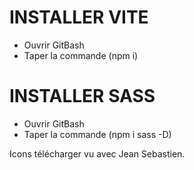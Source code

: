 # INSTALLER VITE
- Ouvrir GitBash
- Taper la commande (npm i)


# INSTALLER SASS
- Ouvrir GitBash
- Taper la commande (npm i sass -D)

Icons télécharger vu avec Jean Sebastien.